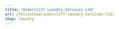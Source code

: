 ```yaml
---
title: "Undercliff Laundry Services Ltd"
url: /felixstowe/undercliff-laundry-services-ltd/
shop: laundry
---
```

